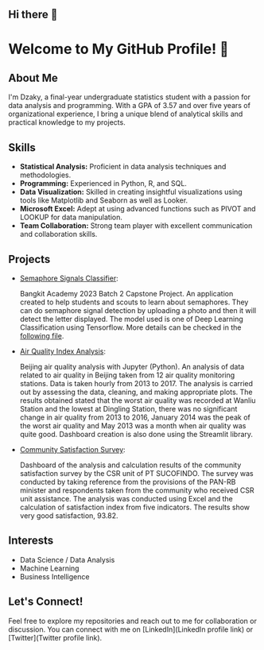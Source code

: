 ## Hi there 👋
# Welcome to My GitHub Profile! 👋

## About Me
I'm Dzaky, a final-year undergraduate statistics student with a passion for data analysis and programming. With a GPA of 3.57 and over five years of organizational experience, I bring a unique blend of analytical skills and practical knowledge to my projects.

## Skills
- **Statistical Analysis:** Proficient in data analysis techniques and methodologies.
- **Programming:** Experienced in Python, R, and SQL.
- **Data Visualization:** Skilled in creating insightful visualizations using tools like Matplotlib and Seaborn as well as Looker.
- **Microsoft Excel:** Adept at using advanced functions such as PIVOT and LOOKUP for data manipulation.
- **Team Collaboration:** Strong team player with excellent communication and collaboration skills.

## Projects
- [Semaphore Signals Classifier](https://github.com/Capstone-Semaphore):

  Bangkit Academy 2023 Batch 2 Capstone Project. An application created to help students and scouts to learn about semaphores. They can do semaphore signal detection by uploading a photo and then it will detect the letter displayed. The model used is one of Deep Learning Classification using Tensorflow. More details can be checked in the [following file](https://docs.google.com/presentation/d/11pdGQTaPlPRFyoG8YySbx_jViS6478my/edit?usp=drive_link&ouid=111230265386684039576&rtpof=true&sd=true).
  
- [Air Quality Index Analysis](https://github.com/taraky25/Dashboards/tree/75a617afd77bcc2b4c1640fca4f47d9dbf889fe9/Dicoding_Data%20Analysis):

  Beijing air quality analysis with Jupyter (Python). An analysis of data related to air quality in Beijing taken from 12 air quality monitoring stations. Data is taken hourly from 2013 to 2017. The analysis is carried out by assessing the data, cleaning, and making appropriate plots. The results obtained stated that the worst air quality was recorded at Wanliu Station and the lowest at Dingling Station, there was no significant change in air quality from 2013 to 2016, January 2014 was the peak of the worst air quality and May 2013 was a month when air quality was quite good. Dashboard creation is also done using the Streamlit library.
  
- [Community Satisfaction Survey](https://docs.google.com/presentation/d/1V73Xm5E1CFsXWLIrbUmf0_70_p1BoUPo/edit?usp=sharing&ouid=111230265386684039576&rtpof=true&sd=true): 

  Dashboard of the analysis and calculation results of the community satisfaction survey by the CSR unit of PT SUCOFINDO. The survey was conducted by taking reference from the provisions of the PAN-RB minister and respondents taken from the community who received CSR unit assistance. The analysis was conducted using Excel and the calculation of satisfaction index from five indicators. The results show very good satisfaction, 93.82.


## Interests
- Data Science / Data Analysis
- Machine Learning
- Business Intelligence

## Let's Connect!
Feel free to explore my repositories and reach out to me for collaboration or discussion. You can connect with me on [LinkedIn](LinkedIn profile link) or [Twitter](Twitter profile link).

<!--
**taraky25/taraky25** is a ✨ _special_ ✨ repository because its `README.md` (this file) appears on your GitHub profile.

Here are some ideas to get you started:

- 🔭 I’m currently working on ...
- 🌱 I’m currently learning ...
- 👯 I’m looking to collaborate on ...
- 🤔 I’m looking for help with ...
- 💬 Ask me about ...
- 📫 How to reach me: ...
- 😄 Pronouns: ...
- ⚡ Fun fact: ...
-->
